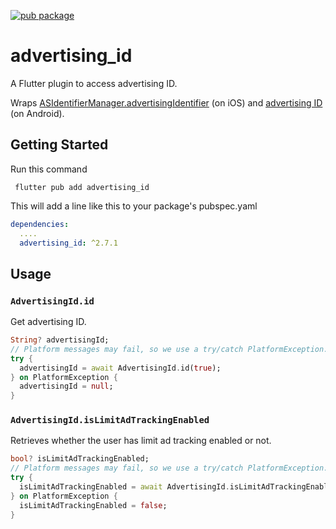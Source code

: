 [![pub package](https://img.shields.io/pub/v/advertising_id.svg)](https://pub.dartlang.org/packages/advertising_id)

# advertising_id

A Flutter plugin to access advertising ID.

Wraps [ASIdentifierManager.advertisingIdentifier](https://developer.apple.com/documentation/adsupport/asidentifiermanager/1614151-advertisingidentifier) (on iOS) and [advertising ID](https://developers.google.com/android/reference/com/google/android/gms/ads/identifier/AdvertisingIdClient) (on Android).

## Getting Started

Run this command
```
 flutter pub add advertising_id
```
This will add a line like this to your package's pubspec.yaml

```yaml
dependencies:
  ....
  advertising_id: ^2.7.1
```

## Usage

### `AdvertisingId.id`

Get advertising ID.

```dart
String? advertisingId;
// Platform messages may fail, so we use a try/catch PlatformException.
try {
  advertisingId = await AdvertisingId.id(true);
} on PlatformException {
  advertisingId = null;
}
```

### `AdvertisingId.isLimitAdTrackingEnabled`

Retrieves whether the user has limit ad tracking enabled or not.

```dart
bool? isLimitAdTrackingEnabled;
// Platform messages may fail, so we use a try/catch PlatformException.
try {
  isLimitAdTrackingEnabled = await AdvertisingId.isLimitAdTrackingEnabled;
} on PlatformException {
  isLimitAdTrackingEnabled = false;
}
```
